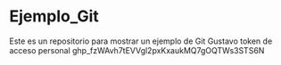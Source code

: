 # Ejemplo_Git
Este es un repositorio para mostrar un ejemplo de Git
Gustavo 
token de acceso personal
 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